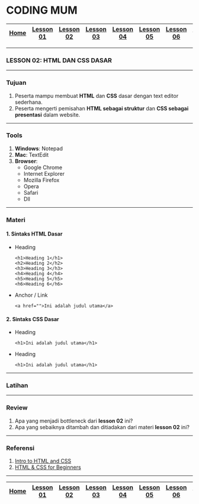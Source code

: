 # CODING MUM

| [Home][0] | [Lesson 01][1] | [Lesson 02][2] | [Lesson 03][3] | [Lesson 04][4] | [Lesson 05][5] | [Lesson 06][6] | [Lesson 07][7] | [Lesson 08][8] |
|:---------:|:--------------:|:--------------:|:--------------:|:--------------:|:--------------:|:--------------:|:----------------:|:--------------:|

---

### LESSON 02: HTML DAN CSS DASAR

---

### Tujuan
1. Peserta mampu membuat **HTML** dan **CSS** dasar dengan text editor sederhana.
2. Peserta mengerti pemisahan **HTML sebagai struktur** dan **CSS sebagai presentasi** dalam website.

---

### Tools
1. **Windows**: Notepad
2. **Mac**: TextEdit
3. **Browser**:
    * Google Chrome
    * Internet Explorer
    * Mozilla Firefox
    * Opera
    * Safari
    * Dll

---

### Materi

#### 1. Sintaks HTML Dasar
* Heading
  ```
  <h1>Heading 1</h1>
  <h2>Heading 2</h2>
  <h3>Heading 3</h3>
  <h4>Heading 4</h4>
  <h5>Heading 5</h5>
  <h6>Heading 6</h6>
  ```
* Anchor / Link
  ```
  <a href="">Ini adalah judul utama</a>
  ```

#### 2. Sintaks CSS Dasar
* Heading
  ```
  <h1>Ini adalah judul utama</h1>
  ```
* Heading
  ```
  <h1>Ini adalah judul utama</h1>
  ```

---

### Latihan

---

### Review
1. Apa yang menjadi bottleneck dari **lesson 02** ini?
2. Apa yang sebaiknya ditambah dan ditiadakan dari materi **lesson 02** ini?

---

### Referensi
1. [Intro to HTML and CSS](https://www.udacity.com/course/intro-to-html-and-css--ud304 "Intro to HTML and CSS")
2. [HTML & CSS for Beginners](https://www.codecademy.com/en/tracks/htmlcss "HTML & CSS for Beginners")

---

| [Home][0] | [Lesson 01][1] | [Lesson 02][2] | [Lesson 03][3] | [Lesson 04][4] | [Lesson 05][5] | [Lesson 06][6] | [Lesson 07][7] | [Lesson 08][8] |
|:---------:|:--------------:|:--------------:|:--------------:|:--------------:|:--------------:|:--------------:|:----------------:|:--------------:|

[0]: README.md "Home"
[1]: lesson-01.md "Pengenalan Website Development"
[2]: lesson-02.md "HTML dan CSS Dasar"
[3]: lesson-03.md "Struktur Website"
[4]: lesson-04.md "Intro Framework"
[5]: lesson-05.md "Framework Lanjutan"
[6]: lesson-06.md "Personal Project"
[7]: lesson-07.md "Domain, Hosting dan Git"
[8]: lesson-08.md "Presentasi"

